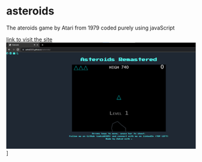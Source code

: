 # asteroids

<p>The ateroids game by Atari from 1979 coded purely using javaScript</p>
<a href="https://zahiid23.github.io/asteroids/">link to visit the site</a>
<img src="Screenshot asteroids.png">]
